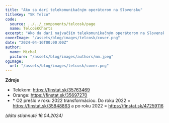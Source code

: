 ```yaml
---
title: "Ako sa darí telekomunikačným operátorom na Slovensku"
titleKey: "SK Telco"
code:
  source: ../../_components/telcosk/page
  name: TelcoSKCharts
excerpt: "Ako da darí najvačším telekomunikačným operátorom na Slovenskom trhu?"
coverImage: "/assets/blog/images/telcosk/cover.png"
date: "2024-04-16T00:00:00Z"
author:
  name: Michal
  picture: "/assets/blog/images/authors/mm.jpeg"
ogImage:
  url: "/assets/blog/images/telcosk/cover.png"
---
```



**Zdroje**  

 - Telekom: https://finstat.sk/35763469
 - Orange: https://finstat.sk/35697270
 - \* O2 prešlo v roku 2022 transformáciou. Do roku 2022 = https://finstat.sk/35848863 a po roku 2022 = https://finstat.sk/47259116

_(dáta stiahnuté 16.04.2024)_